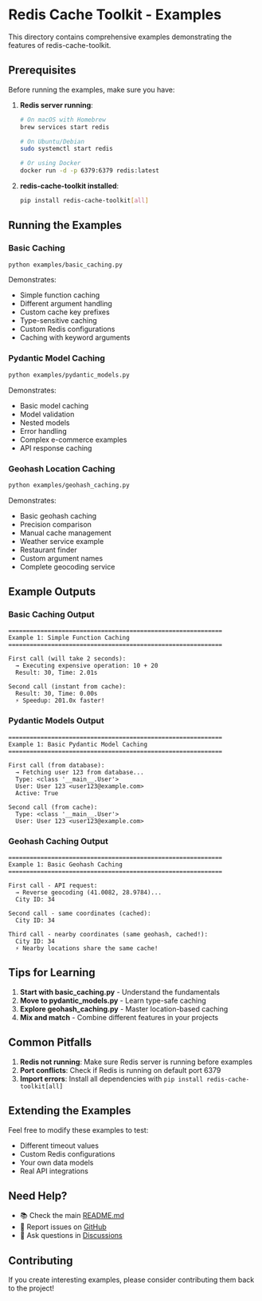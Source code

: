 # Redis Cache Toolkit - Examples

This directory contains comprehensive examples demonstrating the features of redis-cache-toolkit.

## Prerequisites

Before running the examples, make sure you have:

1. **Redis server running**:
   ```bash
   # On macOS with Homebrew
   brew services start redis
   
   # On Ubuntu/Debian
   sudo systemctl start redis
   
   # Or using Docker
   docker run -d -p 6379:6379 redis:latest
   ```

2. **redis-cache-toolkit installed**:
   ```bash
   pip install redis-cache-toolkit[all]
   ```

## Running the Examples

### Basic Caching
```bash
python examples/basic_caching.py
```

Demonstrates:
- Simple function caching
- Different argument handling
- Custom cache key prefixes
- Type-sensitive caching
- Custom Redis configurations
- Caching with keyword arguments

### Pydantic Model Caching
```bash
python examples/pydantic_models.py
```

Demonstrates:
- Basic model caching
- Model validation
- Nested models
- Error handling
- Complex e-commerce examples
- API response caching

### Geohash Location Caching
```bash
python examples/geohash_caching.py
```

Demonstrates:
- Basic geohash caching
- Precision comparison
- Manual cache management
- Weather service example
- Restaurant finder
- Custom argument names
- Complete geocoding service

## Example Outputs

### Basic Caching Output
```
============================================================
Example 1: Simple Function Caching
============================================================

First call (will take 2 seconds):
  → Executing expensive operation: 10 + 20
  Result: 30, Time: 2.01s

Second call (instant from cache):
  Result: 30, Time: 0.00s
  ⚡ Speedup: 201.0x faster!
```

### Pydantic Models Output
```
============================================================
Example 1: Basic Pydantic Model Caching
============================================================

First call (from database):
  → Fetching user 123 from database...
  Type: <class '__main__.User'>
  User: User 123 <user123@example.com>
  Active: True

Second call (from cache):
  Type: <class '__main__.User'>
  User: User 123 <user123@example.com>
```

### Geohash Caching Output
```
============================================================
Example 1: Basic Geohash Caching
============================================================

First call - API request:
  → Reverse geocoding (41.0082, 28.9784)...
  City ID: 34

Second call - same coordinates (cached):
  City ID: 34

Third call - nearby coordinates (same geohash, cached!):
  City ID: 34
  ⚡ Nearby locations share the same cache!
```

## Tips for Learning

1. **Start with basic_caching.py** - Understand the fundamentals
2. **Move to pydantic_models.py** - Learn type-safe caching
3. **Explore geohash_caching.py** - Master location-based caching
4. **Mix and match** - Combine different features in your projects

## Common Pitfalls

1. **Redis not running**: Make sure Redis server is running before examples
2. **Port conflicts**: Check if Redis is running on default port 6379
3. **Import errors**: Install all dependencies with `pip install redis-cache-toolkit[all]`

## Extending the Examples

Feel free to modify these examples to test:
- Different timeout values
- Custom Redis configurations
- Your own data models
- Real API integrations

## Need Help?

- 📚 Check the main [README.md](../README.md)
- 🐛 Report issues on [GitHub](https://github.com/yourusername/redis-cache-toolkit/issues)
- 💬 Ask questions in [Discussions](https://github.com/yourusername/redis-cache-toolkit/discussions)

## Contributing

If you create interesting examples, please consider contributing them back to the project!

